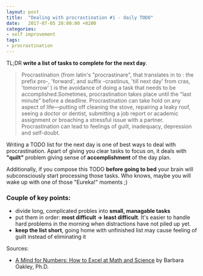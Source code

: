 ```yaml
---
layout: post
title:  "Dealing with procrastination #1 - daily TODO"
date:   2017-07-05 20:00:00 +0200
categories:
- self improvement
tags:
- procrastination
---
```


TL;DR __write a list of tasks to complete for the next day__.

> Procrastination (from latin's "procrastinare", that translates in to : the prefix pro-, 'forward', and suffix -crastinus, 'till next day' from cras, 'tomorrow' ) is the avoidance of doing a task that needs to be accomplished.Sometimes, procrastination takes place until the "last minute" before a deadline. Procrastination can take hold on any aspect of life—putting off cleaning the stove, repairing a leaky roof, seeing a doctor or dentist, submitting a job report or academic assignment or broaching a stressful issue with a partner. Procrastination can lead to feelings of guilt, inadequacy, depression and self-doubt.

Writing a TODO list for the next day is one of best ways to deal with procrastination.
Apart of giving you clear tasks to focus on, it deals with __"quilt"__ problem giving sense of __accomplishment__ of the day plan.

Additionally, if you compose this TODO __before going to bed__ your brain will subconsciously start processing those tasks.
Who knows, maybe you will wake up with one of those "Eureka!" moments ;)

### Couple of key points:
- divide long, complicated probles into __small, managable tasks__
- put them in order: __most difficult -> least difficult__. It's easier to handle hard problems in the morning when distractions have not piled up yet.
- __keep the list short__, going home with unfinished list may cause feeling of guilt instead of eliminating it

Sources:
- [A Mind for Numbers: How to Excel at Math and Science][mind_for_number] by Barbara Oakley, Ph.D.


[mind_for_number]: https://www.amazon.com/Mind-Numbers-Science-Flunked-Algebra/dp/039916524X
